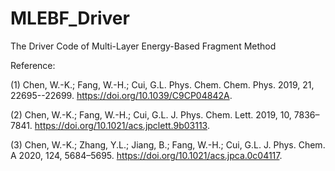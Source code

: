 # MLEBF_Driver
The Driver Code of Multi-Layer Energy-Based Fragment Method

Reference:

(1) Chen, W.-K.; Fang, W.-H.; Cui, G.L. Phys. Chem. Chem. Phys. 2019, 21, 22695--22699. https://doi.org/10.1039/C9CP04842A.

(2) Chen, W.-K.; Fang, W.-H.; Cui, G.L. J. Phys. Chem. Lett. 2019, 10, 7836–7841. https://doi.org/10.1021/acs.jpclett.9b03113.

(3) Chen, W.-K.; Zhang, Y.L.; Jiang, B.; Fang, W.-H.; Cui, G.L. J. Phys. Chem. A 2020, 124, 5684–5695. https://doi.org/10.1021/acs.jpca.0c04117.
